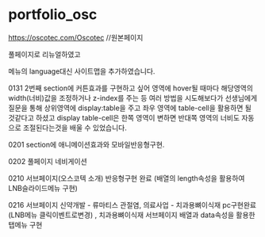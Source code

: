# portfolio_osc

https://oscotec.com/Oscotec 
//원본페이지


풀페이지로 리뉴얼하였고 

메뉴의 language대신 사이트맵을 추가하였습니다.

0131 2번째 section에 커튼효과를 구현하고 싶어 영역에 hover될 때마다 해당영역의 width(너비)값을 조정하거나
z-index를 주는 등 여러 방법을 시도해보다가 선생님에게 질문을 통해 상위영역에 display:table을 주고 좌우 영역에 table-cell을 활용하면 될 것같다고 하셨고 
display table-cell은 한쪽 영역이 변하면 반대쪽 영역의 너비도 자동으로 조절된다는것을 배울 수 있었습니다.

0201 section에 애니메이션효과와 모바일반응형구현.

0202 풀페이지 네비게이션 

0210 서브페이지(오스코텍 소개) 반응형구현 완료 (배열의 length속성을 활용하여 LNB슬라이드메뉴 구현)

0216 서브페이지 신약개발 - 류마티스 관절염, 의료사업 - 치과용뼈이식재 pc구현완료 
(LNB메뉴 클릭이벤트로변경)
, 치과용뼈이식재 서브페이지 배열과 data속성을 활용한 탭메뉴 구현

